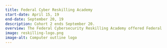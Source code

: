 ```yaml
---
title: Federal Cyber Reskilling Academy
start-date: April 15, 19
end-date: September 20, 19
description: Cohort 2 ends September 20.
overview: The Federal Cybersecurity Reskilling Academy offered Federal employees the opportunity for hands-on training in cybersecurity. Applications are closed. Cohort 2 ends September 20.
image: reskilling-logo.png
image-alt: Computer outline logo
---
```

